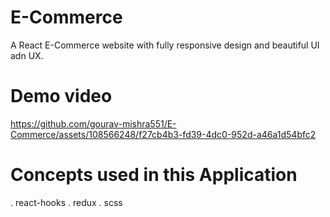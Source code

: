 # E-Commerce
A React E-Commerce website with fully responsive design and beautiful UI adn UX.

# Demo video
https://github.com/gourav-mishra551/E-Commerce/assets/108566248/f27cb4b3-fd39-4dc0-952d-a46a1d54bfc2

# Concepts used in this Application
. react-hooks
. redux
. scss

